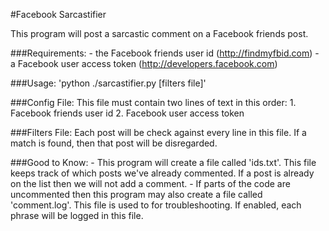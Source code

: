 
#Facebook Sarcastifier

This program will post a sarcastic comment on a Facebook friends post.

###Requirements:
	- the Facebook friends user id (http://findmyfbid.com)
	- a Facebook user access token (http://developers.facebook.com)

###Usage:
	'python ./sarcastifier.py <config file> [filters file]'

###Config File:
	This file must contain two lines of text in this order:
		1. Facebook friends user id
		2. Facebook user access token

###Filters File:
	Each post will be check against every line in this file.  If a match 
	is found, then that post will be disregarded.

###Good to Know:
	- This program will create a file called 'ids.txt'.  This file keeps 
		track of which posts we've already commented.  If a post is already 
		on the list then we will not add a comment.
	- If parts of the code are uncommented then this program may also create 
		a file called 'comment.log'.  This file is used to for 
		troubleshooting.  If enabled, each phrase will be logged in 
		this file.